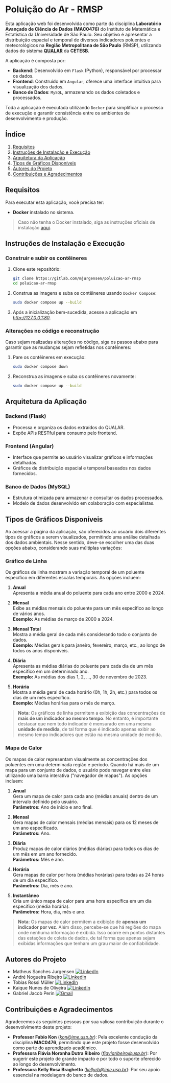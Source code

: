 # Poluição do Ar - RMSP

Esta aplicação web foi desenvolvida como parte da disciplina **Laboratório Avançado de Ciência de Dados (MAC0476)** do Instituto de Matemática e Estatística da Universidade de São Paulo. Seu objetivo é apresentar a distribuição espacial e temporal de diversos indicadores poluentes e meteorológicos na **Região Metropolitana de São Paulo** (RMSP), utilizando dados do sistema [**QUALAR**](https://qualar.cetesb.sp.gov.br/qualar/home.do) da **CETESB**.

A aplicação é composta por:

- **Backend**: Desenvolvido em `Flask` (Python), responsável por processar os dados.
- **Frontend**: Construído em `Angular`, oferece uma interface intuitiva para visualização dos dados.
- **Banco de Dados**: `MySQL`, armazenando os dados coletados e processados.

Toda a aplicação é executada utilizando `Docker` para simplificar o processo de execução e garantir consistência entre os ambientes de desenvolvimento e produção.

## Índice
1. [Requisitos](#requisitos)
2. [Instruções de Instalação e Execução](#instruções-de-instalação-e-execução)
3. [Arquitetura da Aplicação](#arquitetura-da-aplicação)
4. [Tipos de Gráficos Disponíveis](#tipos-de-gráficos-disponíveis)
5. [Autores do Projeto](#autores-do-projeto)
6. [Contribuições e Agradecimentos](#contribuições-e-agradecimentos)

## Requisitos
Para executar esta aplicação, você precisa ter:

- **Docker** instalado no sistema.

> Caso não tenha o Docker instalado, siga as instruções oficiais de instalação [aqui](https://docs.docker.com/get-started/get-docker/).

## Instruções de Instalação e Execução

### Construir e subir os contêineres

1. Clone este repositório:
    ```bash
    git clone https://gitlab.com/mjurgensen/poluicao-ar-rmsp
    cd poluicao-ar-rmsp
    ```

2. Construa as imagens e suba os contêineres usando `Docker Compose`:
    ```bash
    sudo docker compose up --build
    ```

3. Após a inicialização bem-sucedida, acesse a aplicação em *http://127.0.0.1:80*.

### Alterações no código e reconstrução
Caso sejam realizadas alterações no código, siga os passos abaixo para garantir que as mudanças sejam refletidas nos contêineres:

1. Pare os contêineres em execução:
    ```bash
    sudo docker compose down
    ```

2. Reconstrua as imagens e suba os contêineres novamente:
    ```bash
    sudo docker compose up --build
    ```

## Arquitetura da Aplicação
### Backend (Flask)
- Processa e organiza os dados extraídos do QUALAR.
- Expõe APIs RESTful para consumo pelo frontend.

### Frontend (Angular)
- Interface que permite ao usuário visualizar gráficos e informações detalhadas.
- Gráficos de distribuição espacial e temporal baseados nos dados fornecidos.

### Banco de Dados (MySQL)
- Estrutura otimizada para armazenar e consultar os dados processados.
- Modelo de dados desenvolvido em colaboração com especialistas.

## Tipos de Gráficos Disponíveis
Ao acessar a página da aplicação, são oferecidos ao usuário dois diferentes tipos de gráficos a serem visualizados, permitindo uma análise detalhada dos dados ambientais. Nesse sentido, deve-se escolher uma das duas opções abaixo, considerando suas múltiplas variações:

### Gráfico de Linha
Os gráficos de linha mostram a variação temporal de um poluente específico em diferentes escalas temporais. As opções incluem:

1. **Anual**  
Apresenta a média anual do poluente para cada ano entre 2000 e 2024.

2. **Mensal**  
Exibe as médias mensais do poluente para um mês específico ao longo de vários anos.  
**Exemplo:** As médias de março de 2000 a 2024.

3. **Mensal Total**  
Mostra a média geral de cada mês considerando todo o conjunto de dados.  
**Exemplo:** Médias gerais para janeiro, fevereiro, março, etc., ao longo de todos os anos disponíveis.

4. **Diária**  
Apresenta as médias diárias do poluente para cada dia de um mês específico em um determinado ano.  
**Exemplo:** As médias dos dias 1, 2, ..., 30 de novembro de 2023.

5. **Horária**  
Mostra a média geral de cada horário (0h, 1h, 2h, etc.) para todos os dias de um mês específico.  
**Exemplo:** Médias horárias para o mês de março.

> **Nota**: Os gráficos de linha permitem a exibição das concentrações de **mais de um indicador ao mesmo tempo**. No entanto, é importante destacar que nem todo indicador é mensurado em uma mesma **unidade de medida**, de tal forma que é indicado apenas exibir ao mesmo tempo indicadores que estão na mesma unidade de medida.

### Mapa de Calor
Os mapas de calor representam visualmente as concentrações dos poluentes em uma determinada região e período. Quando há mais de um mapa para um conjunto de dados, o usuário pode navegar entre eles utilizando uma barra interativa ("navegador de mapas"). As opções incluem:

1. **Anual**  
Gera um mapa de calor para cada ano (médias anuais) dentro de um intervalo definido pelo usuário.  
**Parâmetros:** Ano de início e ano final.

2. **Mensal**  
Gera mapas de calor mensais (médias mensais) para os 12 meses de um ano especificado.  
**Parâmetros:** Ano.

3. **Diária**  
Produz mapas de calor diários (médias diárias) para todos os dias de um mês em um ano fornecido.  
**Parâmetros:** Mês e ano.

4. **Horária**  
Gera mapas de calor por hora (médias horárias) para todas as 24 horas de um dia específico.  
**Parâmetros:** Dia, mês e ano.

5. **Instantâneo**  
Cria um único mapa de calor para uma hora específica em um dia específico (média horária).  
**Parâmetros:** Hora, dia, mês e ano.

> **Nota**: Os mapas de calor permitem a exibição de **apenas um indicador por vez**. Além disso, percebe-se que há regiões do mapa onde nenhuma informação é exibida. Isso ocorre em pontos distantes das estações de coleta de dados, de tal forma que apenas sejam exibidas informações que tenham um grau maior de confiabilidade.

## Autores do Projeto
- Matheus Sanches Jurgensen [![LinkedIn](https://img.shields.io/badge/LinkedIn-Profile-blue)](https://www.linkedin.com/in/matheusjurgensen/)
- André Nogueira Ribeiro [![LinkedIn](https://img.shields.io/badge/LinkedIn-Profile-blue)](https://www.linkedin.com/in/andré-nogueira-ribeiro-0172ba24b/)
- Tobias Rossi Müller [![LinkedIn](https://img.shields.io/badge/LinkedIn-Profile-blue)](https://www.linkedin.com/in/tobias-rossi-muller/)
- Kaique Nunes de Oliveira [![LinkedIn](https://img.shields.io/badge/LinkedIn-Profile-blue)](https://www.linkedin.com/in/kaique-oliveira-302b72212/)
- Gabriel Jacob Perin [![Gmail](https://img.shields.io/badge/Gmail-email-red?logo=gmail)](mailto:gabrieljp@usp.br) 

## Contribuições e Agradecimentos
Agradecemos às seguintes pessoas por sua valiosa contribuição durante o desenvolvimento deste projeto:

- **Professor Fabio Kon** (*kon@ime.usp.br*): Pela excelente condução da disciplina **MAC0476**, permitindo que este projeto fosse desenvolvido como parte do aprendizado acadêmico.
- **Professora Flávia Noronha Dutra Ribeiro** (*flaviaribeiro@usp.br*): Por sugerir este projeto de grande impacto e por todo o suporte oferecido ao longo do desenvolvimento.
- **Professora Kelly Rosa Braghetto** (*kellyrb@ime.usp.br*): Por seu apoio essencial na modelagem do banco de dados.


